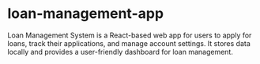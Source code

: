 # loan-management-app
Loan Management System is a React-based web app for users to apply for loans, track their applications, and manage account settings. It stores data locally and provides a user-friendly dashboard for loan management.
